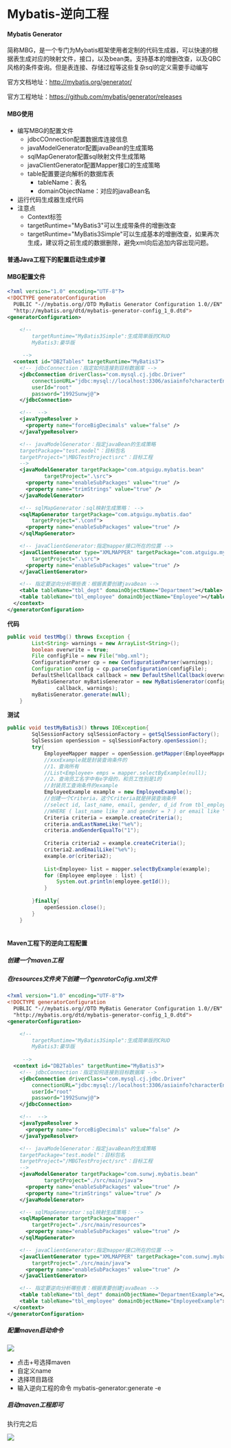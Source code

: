 # Mybatis-逆向工程

#### Mybatis Generator

​		简称MBG，是一个专门为Mybatis框架使用者定制的代码生成器，可以快速的根据表生成对应的映射文件，接口，以及bean类。支持基本的增删改查，以及QBC风格的条件查询。但是表连接、存储过程等这些复杂sql的定义需要手动编写

官方文档地址：http://mybatis.org/generator/

官方工程地址：https://github.com/mybatis/generator/releases

#### MBG使用

* 编写MBG的配置文件
  * jdbcCOnnection配置数据库连接信息
  * javaModelGenerator配置javaBean的生成策略
  * sqlMapGenerator配置sql映射文件生成策略
  * javaClientGenerator配置Mapper接口的生成策略
  * table配置要逆向解析的数据库表
    * tableName：表名
    * domainObjectName：对应的javaBean名
* 运行代码生成器生成代码
* 注意点
  * Context标签
  * targetRuntime="MyBatis3"可以生成带条件的增删改查
  * targetRuntime="MyBatis3Simple"可以生成基本的增删改查，如果再次生成，建议将之前生成的数据删除，避免xml向后追加内容出现问题。

#### 普通Java工程下的配置启动生成步骤

#### MBG配置文件

```xml
<?xml version="1.0" encoding="UTF-8"?>
<!DOCTYPE generatorConfiguration
  PUBLIC "-//mybatis.org//DTD MyBatis Generator Configuration 1.0//EN"
  "http://mybatis.org/dtd/mybatis-generator-config_1_0.dtd">
<generatorConfiguration>

	<!-- 
		targetRuntime="MyBatis3Simple":生成简单版的CRUD
		MyBatis3:豪华版
	
	 -->
  <context id="DB2Tables" targetRuntime="MyBatis3">
  	<!-- jdbcConnection：指定如何连接到目标数据库 -->
    <jdbcConnection driverClass="com.mysql.cj.jdbc.Driver"
        connectionURL="jdbc:mysql://localhost:3306/asiainfo?characterEncoding=utf8"
        userId="root"
        password="1992Sunwj@">
    </jdbcConnection>

	<!--  -->
    <javaTypeResolver >
      <property name="forceBigDecimals" value="false" />
    </javaTypeResolver>

	<!-- javaModelGenerator：指定javaBean的生成策略 
	targetPackage="test.model"：目标包名
	targetProject="\MBGTestProject\src"：目标工程
	-->
    <javaModelGenerator targetPackage="com.atguigu.mybatis.bean" 
    		targetProject=".\src">
      <property name="enableSubPackages" value="true" />
      <property name="trimStrings" value="true" />
    </javaModelGenerator>

	<!-- sqlMapGenerator：sql映射生成策略： -->
    <sqlMapGenerator targetPackage="com.atguigu.mybatis.dao"  
    	targetProject=".\conf">
      <property name="enableSubPackages" value="true" />
    </sqlMapGenerator>

	<!-- javaClientGenerator:指定mapper接口所在的位置 -->
    <javaClientGenerator type="XMLMAPPER" targetPackage="com.atguigu.mybatis.dao"  
    	targetProject=".\src">
      <property name="enableSubPackages" value="true" />
    </javaClientGenerator>

	<!-- 指定要逆向分析哪些表：根据表要创建javaBean -->
    <table tableName="tbl_dept" domainObjectName="Department"></table>
    <table tableName="tbl_employee" domainObjectName="Employee"></table>
  </context>
</generatorConfiguration>

```

**代码**

```java
public void testMbg() throws Exception {
		List<String> warnings = new ArrayList<String>();
		boolean overwrite = true;
		File configFile = new File("mbg.xml");
		ConfigurationParser cp = new ConfigurationParser(warnings);
		Configuration config = cp.parseConfiguration(configFile);
		DefaultShellCallback callback = new DefaultShellCallback(overwrite);
		MyBatisGenerator myBatisGenerator = new MyBatisGenerator(config,
				callback, warnings);
		myBatisGenerator.generate(null);
	}
```

**测试**

```java
public void testMyBatis3() throws IOException{
		SqlSessionFactory sqlSessionFactory = getSqlSessionFactory();
		SqlSession openSession = sqlSessionFactory.openSession();
		try{
			EmployeeMapper mapper = openSession.getMapper(EmployeeMapper.class);
			//xxxExample就是封装查询条件的
			//1、查询所有
			//List<Employee> emps = mapper.selectByExample(null);
			//2、查询员工名字中有e字母的，和员工性别是1的
			//封装员工查询条件的example
			EmployeeExample example = new EmployeeExample();
			//创建一个Criteria，这个Criteria就是拼装查询条件
			//select id, last_name, email, gender, d_id from tbl_employee 
			//WHERE ( last_name like ? and gender = ? ) or email like "%e%"
			Criteria criteria = example.createCriteria();
			criteria.andLastNameLike("%e%");
			criteria.andGenderEqualTo("1");
			
			Criteria criteria2 = example.createCriteria();
			criteria2.andEmailLike("%e%");
			example.or(criteria2);
			
			List<Employee> list = mapper.selectByExample(example);
			for (Employee employee : list) {
				System.out.println(employee.getId());
			}
			
		}finally{
			openSession.close();
		}
	}
	
```

#### Maven工程下的逆向工程配置

##### 创建一个maven工程

##### 在resources文件夹下创建一个genratorCofig.xml文件

```xml
<?xml version="1.0" encoding="UTF-8"?>
<!DOCTYPE generatorConfiguration
  PUBLIC "-//mybatis.org//DTD MyBatis Generator Configuration 1.0//EN"
  "http://mybatis.org/dtd/mybatis-generator-config_1_0.dtd">
<generatorConfiguration>

	<!-- 
		targetRuntime="MyBatis3Simple":生成简单版的CRUD
		MyBatis3:豪华版
	
	 -->
  <context id="DB2Tables" targetRuntime="MyBatis3">
  	<!-- jdbcConnection：指定如何连接到目标数据库 -->
    <jdbcConnection driverClass="com.mysql.cj.jdbc.Driver"
        connectionURL="jdbc:mysql://localhost:3306/asiainfo?characterEncoding=utf8"
        userId="root"
        password="1992Sunwj@">
    </jdbcConnection>

	<!--  -->
    <javaTypeResolver >
      <property name="forceBigDecimals" value="false" />
    </javaTypeResolver>

	<!-- javaModelGenerator：指定javaBean的生成策略 
	targetPackage="test.model"：目标包名
	targetProject="/MBGTestProject/src"：目标工程
	-->
    <javaModelGenerator targetPackage="com.sunwj.mybatis.bean"
    		targetProject="./src/main/java">
      <property name="enableSubPackages" value="true" />
      <property name="trimStrings" value="true" />
    </javaModelGenerator>

	<!-- sqlMapGenerator：sql映射生成策略： -->
    <sqlMapGenerator targetPackage="mapper"
    	targetProject="./src/main/resources">
      <property name="enableSubPackages" value="true" />
    </sqlMapGenerator>

	<!-- javaClientGenerator:指定mapper接口所在的位置 -->
    <javaClientGenerator type="XMLMAPPER" targetPackage="com.sunwj.mybatis.mapper"
    	targetProject="./src/main/java">
      <property name="enableSubPackages" value="true" />
    </javaClientGenerator>

	<!-- 指定要逆向分析哪些表：根据表要创建javaBean -->
    <table tableName="tbl_dept" domainObjectName="DepartmentExample"></table>
    <table tableName="tbl_employee" domainObjectName="EmployeeExample"></table>
  </context>
</generatorConfiguration>

```

##### 配置maven启动命令

![](../image/mybatis逆向工程.png)

* 点击+号选择maven
* 自定义name
* 选择项目路径
* 输入逆向工程的命令 mybatis-generator:generate -e

##### 启动maven工程即可

执行完之后

![](../image/mybatis逆向工程结构.png)

